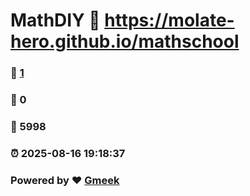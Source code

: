 # MathDIY :link: https://molate-hero.github.io/mathschool 
### :page_facing_up: [1](https://molate-hero.github.io/mathschool/tag.html) 
### :speech_balloon: 0 
### :hibiscus: 5998 
### :alarm_clock: 2025-08-16 19:18:37 
### Powered by :heart: [Gmeek](https://github.com/Meekdai/Gmeek)
